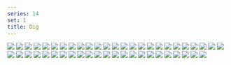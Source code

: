 ```yaml
---
series: 14
set: 1
title: Dig
---
```


![](../../../../assets/short-stories/part-1/dig1.jpg)
![](../../../../assets/short-stories/part-1/dig2.jpg)
![](../../../../assets/short-stories/part-1/dig3.jpg)
![](../../../../assets/short-stories/part-1/dig4.jpg)
![](../../../../assets/short-stories/part-1/dig5.jpg)
![](../../../../assets/short-stories/part-1/dig6.jpg)
![](../../../../assets/short-stories/part-1/dig7.jpg)
![](../../../../assets/short-stories/part-1/dig8.jpg)
![](../../../../assets/short-stories/part-1/dig9.jpg)
![](../../../../assets/short-stories/part-1/dig10.jpg)
![](../../../../assets/short-stories/part-1/dig11.jpg)
![](../../../../assets/short-stories/part-1/dig12.jpg)
![](../../../../assets/short-stories/part-1/dig13.jpg)
![](../../../../assets/short-stories/part-1/dig14.jpg)
![](../../../../assets/short-stories/part-1/dig15.jpg)
![](../../../../assets/short-stories/part-1/dig16.jpg)
![](../../../../assets/short-stories/part-1/dig17.jpg)
![](../../../../assets/short-stories/part-1/dig18.jpg)
![](../../../../assets/short-stories/part-1/dig19.jpg)
![](../../../../assets/short-stories/part-1/dig20.jpg)
![](../../../../assets/short-stories/part-1/dig21.jpg)
![](../../../../assets/short-stories/part-1/dig22.jpg)
![](../../../../assets/short-stories/part-1/dig23.jpg)
![](../../../../assets/short-stories/part-1/dig24.jpg)
![](../../../../assets/short-stories/part-1/dig25.jpg)
![](../../../../assets/short-stories/part-1/dig26.jpg)
![](../../../../assets/short-stories/part-1/dig27.jpg)
![](../../../../assets/short-stories/part-1/dig28.jpg)
![](../../../../assets/short-stories/part-1/dig29.jpg)
![](../../../../assets/short-stories/part-1/dig30.jpg)
![](../../../../assets/short-stories/part-1/dig41.jpg)
![](../../../../assets/short-stories/part-1/dig42.jpg)
![](../../../../assets/short-stories/part-1/dig43.jpg)
![](../../../../assets/short-stories/part-1/dig44.jpg)
![](../../../../assets/short-stories/part-1/dig45.jpg)
![](../../../../assets/short-stories/part-1/dig46.jpg)
![](../../../../assets/short-stories/part-1/dig47.jpg)
![](../../../../assets/short-stories/part-1/dig48.jpg)
![](../../../../assets/short-stories/part-1/dig49.jpg)
![](../../../../assets/short-stories/part-1/dig50.jpg)
![](../../../../assets/short-stories/part-1/dig51.jpg)
![](../../../../assets/short-stories/part-1/dig52.jpg)
![](../../../../assets/short-stories/part-1/dig53.jpg)
![](../../../../assets/short-stories/part-1/dig54.jpg)
![](../../../../assets/short-stories/part-1/dig55.jpg)
![](../../../../assets/short-stories/part-1/dig56.jpg)
![](../../../../assets/short-stories/part-1/dig57.jpg)
![](../../../../assets/short-stories/part-1/dig58.jpg)